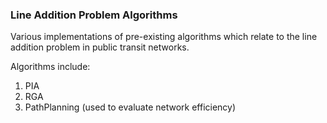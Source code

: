 ### Line Addition Problem Algorithms


Various implementations of pre-existing algorithms which relate to the line addition problem in public transit networks. 

Algorithms include:

1. PIA
2. RGA
3. PathPlanning (used to evaluate network efficiency)
